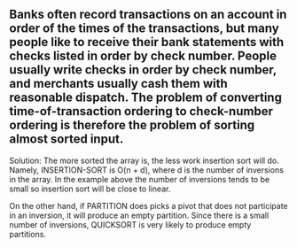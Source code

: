 ## Banks often record transactions on an account in order of the times of the transactions, but many people like to receive their bank statements with checks listed in order by check number. People usually write checks in order by check number, and merchants usually cash them with reasonable dispatch. The problem of converting time-of-transaction ordering to check-number ordering is therefore the problem of sorting almost sorted input.

Solution: The more sorted the array is, the less work insertion sort will do. Namely, INSERTION-SORT is O(n + d), where d is the number of inversions in the array. In the example above the number of inversions tends to be small so insertion sort will be close to linear.

On the other hand, if PARTITION does picks a pivot that does not participate in an inversion, it will produce an empty partition. Since there is a small number of inversions, QUICKSORT is very likely to produce empty partitions.
